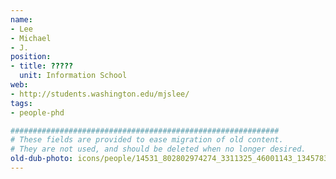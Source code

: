 ```yaml
---
name:
- Lee
- Michael
- J.
position:
- title: ?????
  unit: Information School
web:
- http://students.washington.edu/mjslee/
tags:
- people-phd

############################################################
# These fields are provided to ease migration of old content.
# They are not used, and should be deleted when no longer desired.
old-dub-photo: icons/people/14531_802802974274_3311325_46001143_1345783_n_220x146.shkl.jpg
---
```

